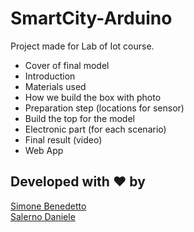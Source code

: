 # SmartCity-Arduino

Project made for Lab of Iot course.



- Cover of final model
- Introduction
- Materials used
- How we build the box with photo
- Preparation step (locations for sensor)
- Build the top for the model
- Electronic part (for each scenario)
- Final result (video)
- Web App

## Developed with ❤️ by
[Simone Benedetto](https://github.com/BenedettoSimone)<br>
[Salerno Daniele](https://github.com/DanieleSalerno) 
